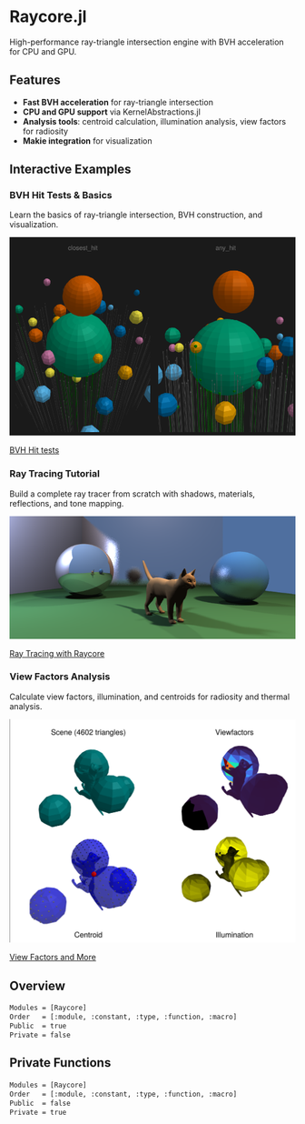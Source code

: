 # Raycore.jl

High-performance ray-triangle intersection engine with BVH acceleration for CPU and GPU.

## Features

- **Fast BVH acceleration** for ray-triangle intersection
- **CPU and GPU support** via KernelAbstractions.jl
- **Analysis tools**: centroid calculation, illumination analysis, view factors for radiosity
- **Makie integration** for visualization

## Interactive Examples

### BVH Hit Tests & Basics

Learn the basics of ray-triangle intersection, BVH construction, and visualization.

![BVH Basics](basics.png)

[BVH Hit tests](@ref)

### Ray Tracing Tutorial

Build a complete ray tracer from scratch with shadows, materials, reflections, and tone mapping.

![Ray Tracing](raytracing.png)

[Ray Tracing with Raycore](@ref)

### View Factors Analysis

Calculate view factors, illumination, and centroids for radiosity and thermal analysis.

![View Factors](viewfactors.png)

[View Factors and More](@ref)


## Overview


```@autodocs
Modules = [Raycore]
Order   = [:module, :constant, :type, :function, :macro]
Public  = true
Private = false
```

## Private Functions

```@autodocs
Modules = [Raycore]
Order   = [:module, :constant, :type, :function, :macro]
Public  = false
Private = true
```
